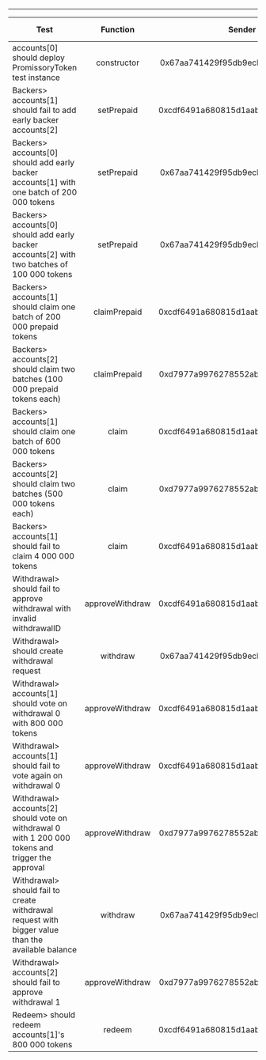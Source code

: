 -------------------------------------
| Test   | Function |     Sender Address    | Test Time | Status | Txn Hash |
|-----|:-------:|:-------:| ------:|------:|:------:|
accounts[0] should deploy PromissoryToken test instance | constructor | 0x67aa741429f95db9ecb7b9e3a7810f13fa17efed | 24073 | passed | [0xe32489e0a861bb7268257cde8336ea979c5220a3d00b7646988d9f0cb056ba90](https://testnet.etherscan.io/tx/0xe32489e0a861bb7268257cde8336ea979c5220a3d00b7646988d9f0cb056ba90)
Backers> accounts[1] should fail to add early backer accounts[2] | setPrepaid | 0xcdf6491a680815d1aabad51e58fc403651f4bb60 | 38365 | passed | [0xba119e1366e48de8e8435109176744c084130e4c95cc6ecd5a194ac415e491c0](https://testnet.etherscan.io/tx/0xba119e1366e48de8e8435109176744c084130e4c95cc6ecd5a194ac415e491c0)
Backers> accounts[0] should add early backer accounts[1] with one batch of 200 000 tokens | setPrepaid | 0x67aa741429f95db9ecb7b9e3a7810f13fa17efed | 6077 | passed | [0x08b08a733740737938d1d7cf319f5a0303f3de4d65916eccb9a10aecc10fa886](https://testnet.etherscan.io/tx/0x08b08a733740737938d1d7cf319f5a0303f3de4d65916eccb9a10aecc10fa886)
Backers> accounts[0] should add early backer accounts[2] with two batches of 100 000 tokens  | setPrepaid | 0x67aa741429f95db9ecb7b9e3a7810f13fa17efed | 122433 | passed | [0xfa6a21ab8df9551e70bf1c6ecf42e81b917d85203bef17d72eb6285264dca4c3](https://testnet.etherscan.io/tx/0xfa6a21ab8df9551e70bf1c6ecf42e81b917d85203bef17d72eb6285264dca4c3), [0xa6b1c333e60f0fb2bd8e09550443480107dec2d97a1a46cf91cc9b7abed38bc5](https://testnet.etherscan.io/tx/0xa6b1c333e60f0fb2bd8e09550443480107dec2d97a1a46cf91cc9b7abed38bc5)
Backers> accounts[1] should claim one batch of 200 000 prepaid tokens | claimPrepaid | 0xcdf6491a680815d1aabad51e58fc403651f4bb60 | 31179 | passed | [0xdd26e5abba8a790317ff938747736685b2b4e02967236fa20b7d26af001fe3ab](https://testnet.etherscan.io/tx/0xdd26e5abba8a790317ff938747736685b2b4e02967236fa20b7d26af001fe3ab)
Backers> accounts[2] should claim two batches (100 000 prepaid tokens each) | claimPrepaid | 0xd7977a9976278552abd5fcea6fa013d2bfdb4b5a | 59198 | passed | [0x6aa74c13960d9380c854908ffffdeda9cb0bbaa8658c5e5c512c4f30d18d809c](https://testnet.etherscan.io/tx/0x6aa74c13960d9380c854908ffffdeda9cb0bbaa8658c5e5c512c4f30d18d809c), [0xdd492a73a94465c919581472accf270c65edd53fd6d1310b47bf1427dce19f52](https://testnet.etherscan.io/tx/0xdd492a73a94465c919581472accf270c65edd53fd6d1310b47bf1427dce19f52)
Backers> accounts[1] should claim one batch of 600 000 tokens | claim | 0xcdf6491a680815d1aabad51e58fc403651f4bb60 | 75235 | passed | [0x1983f78da33ca6652cb7ff05ea82d1c35d69f434b25da8259d33d6ad68332ca8](https://testnet.etherscan.io/tx/0x1983f78da33ca6652cb7ff05ea82d1c35d69f434b25da8259d33d6ad68332ca8)
Backers> accounts[2] should claim two batches (500 000 tokens each) | claim | 0xd7977a9976278552abd5fcea6fa013d2bfdb4b5a | 70213 | passed | [0xfd6110d72432fcbf168d6c13810be6ea5e89bae5cc2fded93dfaf138c05eb8d9](https://testnet.etherscan.io/tx/0xfd6110d72432fcbf168d6c13810be6ea5e89bae5cc2fded93dfaf138c05eb8d9), [0xe3a9b6436f5dfec303df15fc327028e99fd9fb9dc69528899a618f00e3b48dce](https://testnet.etherscan.io/tx/0xe3a9b6436f5dfec303df15fc327028e99fd9fb9dc69528899a618f00e3b48dce)
Backers> accounts[1] should fail to claim 4 000 000 tokens | claim | 0xcdf6491a680815d1aabad51e58fc403651f4bb60 | 8037 | passed | [0x6d49a70006fda6947ab273ae80ecd2ebfe572da382c99d6ab82a2268d0eb6727](https://testnet.etherscan.io/tx/0x6d49a70006fda6947ab273ae80ecd2ebfe572da382c99d6ab82a2268d0eb6727)
Withdrawal> should fail to approve withdrawal with invalid withdrawalID | approveWithdraw | 0xcdf6491a680815d1aabad51e58fc403651f4bb60 | 39114 | passed | [0xf59dc8a579e602c3214b88e9a69202f50c0174a5544a21dab1246246a8c0a71b](https://testnet.etherscan.io/tx/0xf59dc8a579e602c3214b88e9a69202f50c0174a5544a21dab1246246a8c0a71b)
Withdrawal> should create withdrawal request | withdraw | 0x67aa741429f95db9ecb7b9e3a7810f13fa17efed | 108298 | passed | [0x4bf11203f4292ee0f31e133f2c404ec749aba88a74dfd21694b0e37365c7cfbf](https://testnet.etherscan.io/tx/0x4bf11203f4292ee0f31e133f2c404ec749aba88a74dfd21694b0e37365c7cfbf)
Withdrawal> accounts[1] should vote on withdrawal 0 with 800 000 tokens | approveWithdraw | 0xcdf6491a680815d1aabad51e58fc403651f4bb60 | 7105 | passed | [0x59c6f17f8d402678cd21b3d8b49acc0d2b1dd784495365112a45b42e7a30e5d9](https://testnet.etherscan.io/tx/0x59c6f17f8d402678cd21b3d8b49acc0d2b1dd784495365112a45b42e7a30e5d9)
Withdrawal> accounts[1] should fail to vote again on withdrawal 0 | approveWithdraw | 0xcdf6491a680815d1aabad51e58fc403651f4bb60 | 64316 | passed | [0xd57df2cd57457632a10bfa2ee64b6efea40d1d74aa57d85f292479d94469151c](https://testnet.etherscan.io/tx/0xd57df2cd57457632a10bfa2ee64b6efea40d1d74aa57d85f292479d94469151c)
Withdrawal> accounts[2] should vote on withdrawal 0 with 1 200 000 tokens and trigger the approval | approveWithdraw | 0xd7977a9976278552abd5fcea6fa013d2bfdb4b5a | 63199 | passed | [0x9b333e2b2a969d746480c439127f04c17d40cfa630c89d9d2fe59f27f30f8f4a](https://testnet.etherscan.io/tx/0x9b333e2b2a969d746480c439127f04c17d40cfa630c89d9d2fe59f27f30f8f4a)
Withdrawal> should fail to create withdrawal request with bigger value than the available balance | withdraw | 0x67aa741429f95db9ecb7b9e3a7810f13fa17efed | 19078 | passed | [0x0af9fa842f0394aa483c49376a22f78c9127d76190d3cce2b9a3d2ec946c71db](https://testnet.etherscan.io/tx/0x0af9fa842f0394aa483c49376a22f78c9127d76190d3cce2b9a3d2ec946c71db)
Withdrawal> accounts[2] should fail to approve withdrawal 1 | approveWithdraw | 0xd7977a9976278552abd5fcea6fa013d2bfdb4b5a | 18058 | passed | [0x40c05ffffdaa83f66590337c9600d7e3b5e75b4b84ff14bcf4710519dd9ddb91](https://testnet.etherscan.io/tx/0x40c05ffffdaa83f66590337c9600d7e3b5e75b4b84ff14bcf4710519dd9ddb91)
Redeem> should redeem accounts[1]'s 800 000 tokens | redeem | 0xcdf6491a680815d1aabad51e58fc403651f4bb60 |  | failed | [0xf73065918e447207c7ea37e5bec024d2889eb62ab43387fa918e9192f3a5f630](https://testnet.etherscan.io/tx/0xf73065918e447207c7ea37e5bec024d2889eb62ab43387fa918e9192f3a5f630)
